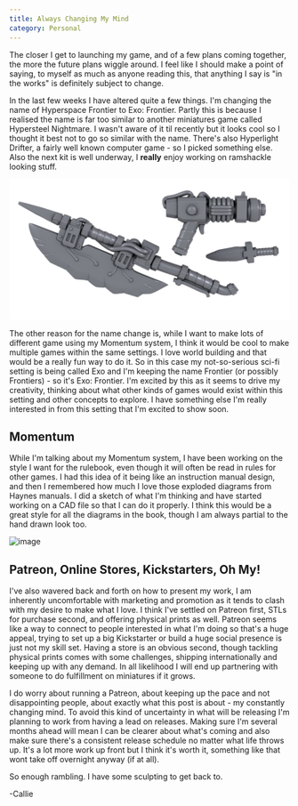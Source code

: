 ```yaml
---
title: Always Changing My Mind
category: Personal
---
```


The closer I get to launching my game, and of a few plans coming together, the more the future plans wiggle around. I feel like I should make a point of saying, to myself as much as anyone reading this, that anything I say is "in the works" is definitely subject to change.

In the last few weeks I have altered quite a few things. I'm changing the name of Hyperspace Frontier to Exo: Frontier. Partly this is because I realised the name is far too similar to another miniatures game called Hypersteel Nightmare. I wasn't aware of it til recently but it looks cool so I thought it best not to go so similar with the name. There's also Hyperlight Drifter, a fairly well known computer game - so I picked something else. Also the next kit is well underway, I **really** enjoy working on ramshackle looking stuff.

![image](/images/2025/reaver-gubbins.jpg "A 3d render showing a variety of cobbled together weapons")

<!--more-->

The other reason for the name change is, while I want to make lots of different game using my Momentum system, I think it would be cool to make multiple games within the same settings. I love world building and that would be a really fun way to do it. So in this case my not-so-serious sci-fi setting is being called Exo and I'm keeping the name Frontier (or possibly Frontiers) - so it's Exo: Frontier. I'm excited by this as it seems to drive my creativity, thinking about what other kinds of games would exist within this setting and other concepts to explore. I have something else I'm really interested in from this setting that I'm excited to show soon.

## Momentum

While I'm talking about my Momentum system, I have been working on the style I want for the rulebook, even though it will often be read in rules for other games. I had this idea of it being like an instruction manual design, and then I remembered how much I love those exploded diagrams from Haynes manuals. I did a sketch of what I'm thinking and have started working on a CAD file so that I can do it properly. I think this would be a great style for all the diagrams in the book, though I am always partial to the hand drawn look too.

![image](/images/2025/momentum-sketch.jpg "A photo of a sketchbook page, there is a line drawing of an exploded diagram showing a dice constructed of miscellaneous technical parts")

## Patreon, Online Stores, Kickstarters, Oh My!

I've also wavered back and forth on how to present my work, I am inherently uncomfortable with marketing and promotion as it tends to clash with my desire to make what I love. I think I've settled on Patreon first, STLs for purchase second, and offering physical prints as well. Patreon seems like a way to connect to people interested in what I'm doing so that's a huge appeal, trying to set up a big Kickstarter or build a huge social presence is just not my skill set. Having a store is an obvious second, though tackling physical prints comes with some challenges, shipping internationally and keeping up with any demand. In all likelihood I will end up partnering with someone to do fulfillment on miniatures if it grows.

I do worry about running a Patreon, about keeping up the pace and not disappointing people, about exactly what this post is about - my constantly changing mind. To avoid this kind of uncertainty in what will be releasing I'm planning to work from having a lead on releases. Making sure I'm several months ahead will mean I can be clearer about what's coming and also make sure there's a consistent release schedule no matter what life throws up. It's a lot more work up front but I think it's worth it, something like that wont take off overnight anyway (if at all).

So enough rambling. I have some sculpting to get back to.

-Callie